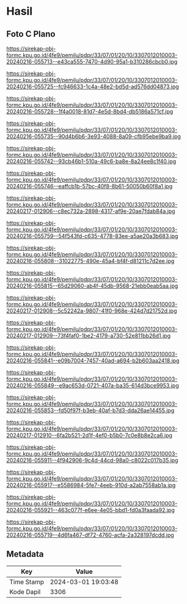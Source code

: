 # Hasil

## Foto C Plano

https://sirekap-obj-formc.kpu.go.id/4fe9/pemilu/pdpr/33/07/01/20/10/3307012010003-20240216-055713--e43ca555-7470-4d90-95a1-b310286cbcb0.jpg

https://sirekap-obj-formc.kpu.go.id/4fe9/pemilu/pdpr/33/07/01/20/10/3307012010003-20240216-055725--fc946633-1c4a-48e2-bd5d-ad576dd04873.jpg

https://sirekap-obj-formc.kpu.go.id/4fe9/pemilu/pdpr/33/07/01/20/10/3307012010003-20240216-055728--1f4a0018-81d7-4e5d-8bd4-db5186a571cf.jpg

https://sirekap-obj-formc.kpu.go.id/4fe9/pemilu/pdpr/33/07/01/20/10/3307012010003-20240216-055735--90d4b6b6-3e93-4088-8a09-cfb95ebe9ba9.jpg

https://sirekap-obj-formc.kpu.go.id/4fe9/pemilu/pdpr/33/07/01/20/10/3307012010003-20240216-055742--93cb46b1-510a-49c6-ba8e-8a24ee8c1f40.jpg

https://sirekap-obj-formc.kpu.go.id/4fe9/pemilu/pdpr/33/07/01/20/10/3307012010003-20240216-055746--eaffcb1b-57bc-40f8-8b61-50050b60f8a1.jpg

https://sirekap-obj-formc.kpu.go.id/4fe9/pemilu/pdpr/33/07/01/20/10/3307012010003-20240217-012906--c8ec732a-2898-4317-af9e-20ae7fdab84a.jpg

https://sirekap-obj-formc.kpu.go.id/4fe9/pemilu/pdpr/33/07/01/20/10/3307012010003-20240216-055759--54f543fd-c635-4778-83ee-a5ae20a3b683.jpg

https://sirekap-obj-formc.kpu.go.id/4fe9/pemilu/pdpr/33/07/01/20/10/3307012010003-20240216-055808--31022775-490e-45a4-bf4f-d81211c7d2ee.jpg

https://sirekap-obj-formc.kpu.go.id/4fe9/pemilu/pdpr/33/07/01/20/10/3307012010003-20240216-055815--65d29060-ab4f-45db-9568-21ebb0eab5aa.jpg

https://sirekap-obj-formc.kpu.go.id/4fe9/pemilu/pdpr/33/07/01/20/10/3307012010003-20240217-012908--5c52242a-9807-41f0-968e-424d7d21752d.jpg

https://sirekap-obj-formc.kpu.go.id/4fe9/pemilu/pdpr/33/07/01/20/10/3307012010003-20240217-012909--73f4faf0-1be2-4179-a730-52e811bb26d1.jpg

https://sirekap-obj-formc.kpu.go.id/4fe9/pemilu/pdpr/33/07/01/20/10/3307012010003-20240216-055841--e09b7004-7457-40ad-a694-b2b603aa2418.jpg

https://sirekap-obj-formc.kpu.go.id/4fe9/pemilu/pdpr/33/07/01/20/10/3307012010003-20240216-055849--e9ac653d-0721-407a-ba35-614d3bce9953.jpg

https://sirekap-obj-formc.kpu.go.id/4fe9/pemilu/pdpr/33/07/01/20/10/3307012010003-20240216-055853--fd50f97f-b3eb-40af-b7d3-dda26ae14455.jpg

https://sirekap-obj-formc.kpu.go.id/4fe9/pemilu/pdpr/33/07/01/20/10/3307012010003-20240217-012910--6fa2b521-2d1f-4ef0-b5b0-7c0e8b8e2ca6.jpg

https://sirekap-obj-formc.kpu.go.id/4fe9/pemilu/pdpr/33/07/01/20/10/3307012010003-20240216-055911--4f942906-9c4d-44cd-98a0-c8022c017b35.jpg

https://sirekap-obj-formc.kpu.go.id/4fe9/pemilu/pdpr/33/07/01/20/10/3307012010003-20240216-055917--e5586984-5fe7-4eeb-910d-a2ab7558ab1a.jpg

https://sirekap-obj-formc.kpu.go.id/4fe9/pemilu/pdpr/33/07/01/20/10/3307012010003-20240216-055921--463c077f-e6ee-4e05-bbd1-fd0a3faada92.jpg

https://sirekap-obj-formc.kpu.go.id/4fe9/pemilu/pdpr/33/07/01/20/10/3307012010003-20240216-055719--4d6fa467-df72-4760-acfa-2a328197dcdd.jpg


## Metadata

| Key        | Value               |
| ---------- | ------------------- |
| Time Stamp | 2024-03-01 19:03:48 |
| Kode Dapil | 3306                |



